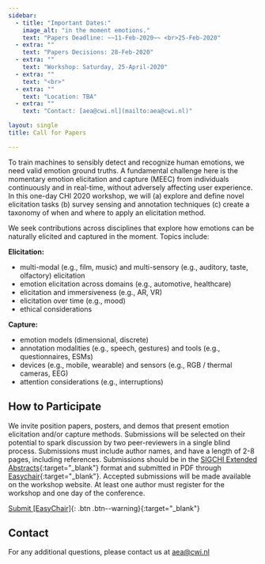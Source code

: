 ```yaml
---
sidebar:
  - title: "Important Dates:"
    image_alt: "in the moment emotions."
    text: "Papers Deadline: ~~11-Feb-2020~~ <br>25-Feb-2020"
  - extra: ""
    text: "Papers Decisions: 28-Feb-2020"
  - extra: ""
    text: "Workshop: Saturday, 25-April-2020"
  - extra: ""
    text: "<br>"
  - extra: ""
    text: "Location: TBA"
  - extra: ""
    text: "Contact: [aea@cwi.nl](mailto:aea@cwi.nl)"

layout: single
title: Call for Papers

---
```

<!-- {::options auto_ids="false" /} -->


To train machines to sensibly detect and recognize human emotions, we need valid emotion ground truths. A fundamental challenge here is the momentary emotion elicitation and capture (MEEC) from individuals continuously and in real-time, without adversely affecting user experience. In this one-day CHI 2020 workshop, we will (a) explore and define novel elicitation tasks (b) survey sensing and annotation techniques (c) create a taxonomy of when and where to apply an elicitation method.

We seek contributions across disciplines that explore how emotions can be naturally elicited and captured in the moment. Topics include:

**Elicitation:**
* multi-modal (e.g., film, music) and multi-sensory (e.g., auditory, taste, olfactory) elicitation
* emotion elicitation across domains (e.g., automotive, healthcare)
* elicitation and immersiveness (e.g., AR, VR)
* elicitation over time (e.g., mood)
* ethical considerations

**Capture:**
* emotion models (dimensional, discrete)
* annotation modalities (e.g., speech, gestures) and tools (e.g., questionnaires, ESMs)
* devices (e.g., mobile, wearable) and sensors (e.g., RGB / thermal cameras, EEG)
* attention considerations (e.g., interruptions)


## How to Participate
We invite position papers, posters, and demos that present emotion elicitation and/or capture methods. Submissions will be selected on their potential to spark discussion by two peer-reviewers in a single blind process. Submissions must include author names, and have a length of 2-8 pages, including references. Submissions should be in the [SIGCHI Extended Abstracts](https://chi2020.acm.org/authors/chi-proceedings-format/){:target="\_blank"} format and submitted in PDF through [Easychair](https://easychair.org/conferences/?conf=meec2020){:target="\_blank"}. Accepted submissions will be made available on the workshop website. At least one author must register for the workshop and one day of the conference.

[Submit [EasyChair]](https://easychair.org/conferences/?conf=meec2020){: .btn .btn--warning}{:target="\_blank"}

## Contact

For any additional questions, please contact us at [aea@cwi.nl](mailto:aea@cwi.nl)
